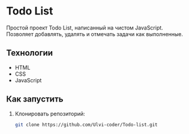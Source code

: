 # Todo List

Простой проект Todo List, написанный на чистом JavaScript.  
Позволяет добавлять, удалять и отмечать задачи как выполненные.

## Технологии
- HTML
- CSS
- JavaScript

## Как запустить
1. Клонировать репозиторий:
    ```bash
    git clone https://github.com/Ulvi-coder/Todo-list.git

